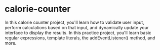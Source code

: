 # calorie-counter
In this calorie counter project, you'll learn how to validate user input, perform calculations based on that input, and dynamically update your interface to display the results.  In this practice project, you'll learn basic regular expressions, template literals, the addEventListener() method, and more.
